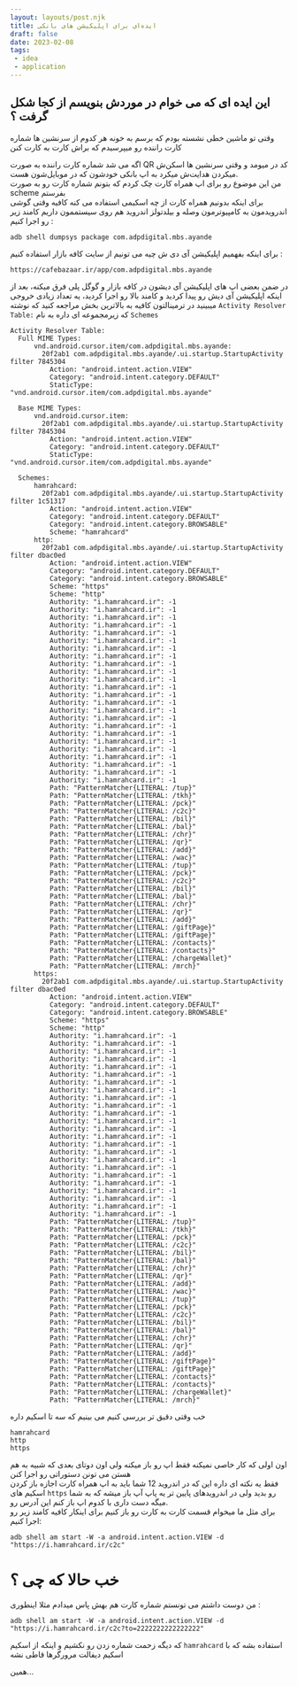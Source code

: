 ```yaml
---
layout: layouts/post.njk
title: ایده‌ای برای اپلیکیشن های بانکی
draft: false
date: 2023-02-08
tags:
 - idea
 - application
---
```


## این ایده ای که می خوام در موردش بنویسم از کجا شکل گرفت ؟
وقتی تو ماشین خطی نشسته بودم که برسم به خونه هر کدوم از سرنشین ها شماره کارت راننده رو میپرسیدم که براش کارت به کارت کنن

اگه می شد شماره کارت راننده به صورت QR کد در میومد و وقتی سرنشین ها اسکن‌ش میکردن هدایت‌ش میکرد به اپ بانکی خودشون که در موبایل‌شون هست.  
من این موضوع رو برای اپ همراه کارت چک کردم که بتونم شماره کارت رو به صورت scheme بفرستم  
برای اینکه بدونیم همراه کارت از چه اسکیمی استفاده می کنه کافیه وقتی گوشی اندرویدمون به کامپیوترمون وصله و بیلدتولز اندروید هم روی سیستممون داریم کامند زیر رو اجرا کنیم :  
```
adb shell dumpsys package com.adpdigital.mbs.ayande
```

برای اینکه بفهمیم اپلیکیشن آی دی ش چیه می تونیم از سایت کافه بازار استفاده کنیم :
```
https://cafebazaar.ir/app/com.adpdigital.mbs.ayande
```

در ضمن بعضی اپ های اپلیکیشن آی دیشون در کافه بازار و گوگل پلی فرق میکنه، بعد از اینکه اپلیکیشن آی دیش رو پیدا کردید و کامند بالا رو اجرا کردید، یه تعداد زیادی خروجی میبینید در ترمینالتون کافیه به بالاترین بخش مراجعه کنید که نوشته `Activity Resolver Table:`  که زیرمجموعه ای داره به نام `Schemes`  

```
Activity Resolver Table:
  Full MIME Types:
      vnd.android.cursor.item/com.adpdigital.mbs.ayande:
        20f2ab1 com.adpdigital.mbs.ayande/.ui.startup.StartupActivity filter 7845304
          Action: "android.intent.action.VIEW"
          Category: "android.intent.category.DEFAULT"
          StaticType: "vnd.android.cursor.item/com.adpdigital.mbs.ayande"

  Base MIME Types:
      vnd.android.cursor.item:
        20f2ab1 com.adpdigital.mbs.ayande/.ui.startup.StartupActivity filter 7845304
          Action: "android.intent.action.VIEW"
          Category: "android.intent.category.DEFAULT"
          StaticType: "vnd.android.cursor.item/com.adpdigital.mbs.ayande"

  Schemes:
      hamrahcard:
        20f2ab1 com.adpdigital.mbs.ayande/.ui.startup.StartupActivity filter 1c51317
          Action: "android.intent.action.VIEW"
          Category: "android.intent.category.DEFAULT"
          Category: "android.intent.category.BROWSABLE"
          Scheme: "hamrahcard"
      http:
        20f2ab1 com.adpdigital.mbs.ayande/.ui.startup.StartupActivity filter dbac0ed
          Action: "android.intent.action.VIEW"
          Category: "android.intent.category.DEFAULT"
          Category: "android.intent.category.BROWSABLE"
          Scheme: "https"
          Scheme: "http"
          Authority: "i.hamrahcard.ir": -1
          Authority: "i.hamrahcard.ir": -1
          Authority: "i.hamrahcard.ir": -1
          Authority: "i.hamrahcard.ir": -1
          Authority: "i.hamrahcard.ir": -1
          Authority: "i.hamrahcard.ir": -1
          Authority: "i.hamrahcard.ir": -1
          Authority: "i.hamrahcard.ir": -1
          Authority: "i.hamrahcard.ir": -1
          Authority: "i.hamrahcard.ir": -1
          Authority: "i.hamrahcard.ir": -1
          Authority: "i.hamrahcard.ir": -1
          Authority: "i.hamrahcard.ir": -1
          Authority: "i.hamrahcard.ir": -1
          Authority: "i.hamrahcard.ir": -1
          Authority: "i.hamrahcard.ir": -1
          Authority: "i.hamrahcard.ir": -1
          Authority: "i.hamrahcard.ir": -1
          Authority: "i.hamrahcard.ir": -1
          Authority: "i.hamrahcard.ir": -1
          Authority: "i.hamrahcard.ir": -1
          Authority: "i.hamrahcard.ir": -1
          Authority: "i.hamrahcard.ir": -1
          Authority: "i.hamrahcard.ir": -1
          Path: "PatternMatcher{LITERAL: /tup}"
          Path: "PatternMatcher{LITERAL: /tkh}"
          Path: "PatternMatcher{LITERAL: /pck}"
          Path: "PatternMatcher{LITERAL: /c2c}"
          Path: "PatternMatcher{LITERAL: /bil}"
          Path: "PatternMatcher{LITERAL: /bal}"
          Path: "PatternMatcher{LITERAL: /chr}"
          Path: "PatternMatcher{LITERAL: /qr}"
          Path: "PatternMatcher{LITERAL: /add}"
          Path: "PatternMatcher{LITERAL: /wac}"
          Path: "PatternMatcher{LITERAL: /tup}"
          Path: "PatternMatcher{LITERAL: /pck}"
          Path: "PatternMatcher{LITERAL: /c2c}"
          Path: "PatternMatcher{LITERAL: /bil}"
          Path: "PatternMatcher{LITERAL: /bal}"
          Path: "PatternMatcher{LITERAL: /chr}"
          Path: "PatternMatcher{LITERAL: /qr}"
          Path: "PatternMatcher{LITERAL: /add}"
          Path: "PatternMatcher{LITERAL: /giftPage}"
          Path: "PatternMatcher{LITERAL: /giftPage}"
          Path: "PatternMatcher{LITERAL: /contacts}"
          Path: "PatternMatcher{LITERAL: /contacts}"
          Path: "PatternMatcher{LITERAL: /chargeWallet}"
          Path: "PatternMatcher{LITERAL: /mrch}"
      https:
        20f2ab1 com.adpdigital.mbs.ayande/.ui.startup.StartupActivity filter dbac0ed
          Action: "android.intent.action.VIEW"
          Category: "android.intent.category.DEFAULT"
          Category: "android.intent.category.BROWSABLE"
          Scheme: "https"
          Scheme: "http"
          Authority: "i.hamrahcard.ir": -1
          Authority: "i.hamrahcard.ir": -1
          Authority: "i.hamrahcard.ir": -1
          Authority: "i.hamrahcard.ir": -1
          Authority: "i.hamrahcard.ir": -1
          Authority: "i.hamrahcard.ir": -1
          Authority: "i.hamrahcard.ir": -1
          Authority: "i.hamrahcard.ir": -1
          Authority: "i.hamrahcard.ir": -1
          Authority: "i.hamrahcard.ir": -1
          Authority: "i.hamrahcard.ir": -1
          Authority: "i.hamrahcard.ir": -1
          Authority: "i.hamrahcard.ir": -1
          Authority: "i.hamrahcard.ir": -1
          Authority: "i.hamrahcard.ir": -1
          Authority: "i.hamrahcard.ir": -1
          Authority: "i.hamrahcard.ir": -1
          Authority: "i.hamrahcard.ir": -1
          Authority: "i.hamrahcard.ir": -1
          Authority: "i.hamrahcard.ir": -1
          Authority: "i.hamrahcard.ir": -1
          Authority: "i.hamrahcard.ir": -1
          Authority: "i.hamrahcard.ir": -1
          Authority: "i.hamrahcard.ir": -1
          Path: "PatternMatcher{LITERAL: /tup}"
          Path: "PatternMatcher{LITERAL: /tkh}"
          Path: "PatternMatcher{LITERAL: /pck}"
          Path: "PatternMatcher{LITERAL: /c2c}"
          Path: "PatternMatcher{LITERAL: /bil}"
          Path: "PatternMatcher{LITERAL: /bal}"
          Path: "PatternMatcher{LITERAL: /chr}"
          Path: "PatternMatcher{LITERAL: /qr}"
          Path: "PatternMatcher{LITERAL: /add}"
          Path: "PatternMatcher{LITERAL: /wac}"
          Path: "PatternMatcher{LITERAL: /tup}"
          Path: "PatternMatcher{LITERAL: /pck}"
          Path: "PatternMatcher{LITERAL: /c2c}"
          Path: "PatternMatcher{LITERAL: /bil}"
          Path: "PatternMatcher{LITERAL: /bal}"
          Path: "PatternMatcher{LITERAL: /chr}"
          Path: "PatternMatcher{LITERAL: /qr}"
          Path: "PatternMatcher{LITERAL: /add}"
          Path: "PatternMatcher{LITERAL: /giftPage}"
          Path: "PatternMatcher{LITERAL: /giftPage}"
          Path: "PatternMatcher{LITERAL: /contacts}"
          Path: "PatternMatcher{LITERAL: /contacts}"
          Path: "PatternMatcher{LITERAL: /chargeWallet}"
          Path: "PatternMatcher{LITERAL: /mrch}"

```
خب وقتی دقیق تر بررسی کنیم می بینیم که سه تا اسکیم داره  
```
hamrahcard
http
https
```
اون اولی که کار خاصی نمیکنه فقط اپ رو باز میکنه ولی اون دوتای بعدی که شبیه به هم هستن می تونن دستوراتی رو اجرا کنن   
فقط یه نکته ای داره این که در اندروید 12 شما باید به اپ همراه کارت اجازه باز کردن اسکیم های `https` رو بدید ولی در اندرویدهای پایین تر یه پاپ آپ باز میشه که به شما میگه دست داری با کدوم اپ باز کنم این آدرس رو.  
برای مثل ما میخوام قسمت کارت به کارت رو باز کنیم برای اینکار کافیه کامند زیر رو اجرا کنیم:  
```
adb shell am start -W -a android.intent.action.VIEW -d "https://i.hamrahcard.ir/c2c" 
```

# خب حالا که چی ؟
من دوست داشتم می تونستم شماره کارت هم بهش پاس میدادم مثلا اینطوری : 
```
adb shell am start -W -a android.intent.action.VIEW -d "https://i.hamrahcard.ir/c2c?to=2222222222222222" 
```

که دیگه زحمت شماره زدن رو نکشیم و اینکه از اسکیم `hamrahcard` استفاده بشه که با اسکیم دیفالت مرورگرها قاطی نشه  

همین...




















